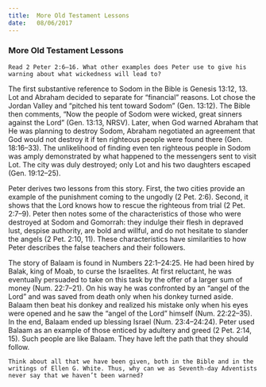 ```yaml
---
title:  More Old Testament Lessons
date:   08/06/2017
---
```


### More Old Testament Lessons 

`Read 2 Peter 2:6–16. What other examples does Peter use to give his warning about what wickedness will lead to?`

The first substantive reference to Sodom in the Bible is Genesis 13:12, 13. Lot and Abraham decided to separate for “financial” reasons. Lot chose the Jordan Valley and “pitched his tent toward Sodom” (Gen. 13:12). The Bible then comments, “Now the people of Sodom were wicked, great sinners against the Lord” (Gen. 13:13, NRSV). Later, when God warned Abraham that He was planning to destroy Sodom, Abraham negotiated an agreement that God would not destroy it if ten righteous people were found there (Gen. 18:16–33). The unlikelihood of finding even ten righteous people in Sodom was amply demonstrated by what happened to the messengers sent to visit Lot. The city was duly destroyed; only Lot and his two daughters escaped (Gen. 19:12–25). 

Peter derives two lessons from this story. First, the two cities provide an example of the punishment coming to the ungodly (2 Pet. 2:6). Second, it shows that the Lord knows how to rescue the righteous from trial (2 Pet. 2:7–9). Peter then notes some of the characteristics of those who were destroyed at Sodom and Gomorrah: they indulge their flesh in depraved lust, despise authority, are bold and willful, and do not hesitate to slander the angels (2 Pet. 2:10, 11). These characteristics have similarities to how Peter describes the false teachers and their followers.  

The story of Balaam is found in Numbers 22:1–24:25. He had been hired by Balak, king of Moab, to curse the Israelites. At first reluctant, he was eventually persuaded to take on this task by the offer of a larger sum of money (Num. 22:7–21). On his way he was confronted by an “angel of the Lord” and was saved from death only when his donkey turned aside. Balaam then beat his donkey and realized his mistake only when his eyes were opened and he saw the “angel of the Lord” himself (Num. 22:22–35). In the end, Balaam ended up blessing Israel (Num. 23:4–24:24). Peter used Balaam as an example of those enticed by adultery and greed (2 Pet. 2:14, 15). Such people are like Balaam. They have left the path that they should follow. 

`Think about all that we have been given, both in the Bible and in the writings of Ellen G. White. Thus, why can we as Seventh-day Adventists never say that we haven’t been warned?`
